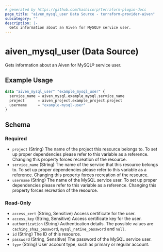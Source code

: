 ```yaml
---
# generated by https://github.com/hashicorp/terraform-plugin-docs
page_title: "aiven_mysql_user Data Source - terraform-provider-aiven"
subcategory: ""
description: |-
  Gets information about an Aiven for MySQL® service user.
---
```


# aiven_mysql_user (Data Source)

Gets information about an Aiven for MySQL® service user.

## Example Usage

```terraform
data "aiven_mysql_user" "example_mysql_user" {
  service_name = aiven_mysql.example_mysql.service_name
  project      = aiven_project.example_project.project
  username     = "example-mysql-user"
}
```

<!-- schema generated by tfplugindocs -->
## Schema

### Required

- `project` (String) The name of the project this resource belongs to. To set up proper dependencies please refer to this variable as a reference. Changing this property forces recreation of the resource.
- `service_name` (String) The name of the service that this resource belongs to. To set up proper dependencies please refer to this variable as a reference. Changing this property forces recreation of the resource.
- `username` (String) The name of the MySQL service user. To set up proper dependencies please refer to this variable as a reference. Changing this property forces recreation of the resource.

### Read-Only

- `access_cert` (String, Sensitive) Access certificate for the user.
- `access_key` (String, Sensitive) Access certificate key for the user.
- `authentication` (String) Authentication details. The possible values are `caching_sha2_password`, `mysql_native_password` and `null`.
- `id` (String) The ID of this resource.
- `password` (String, Sensitive) The password of the MySQL service user.
- `type` (String) User account type, such as primary or regular account.
